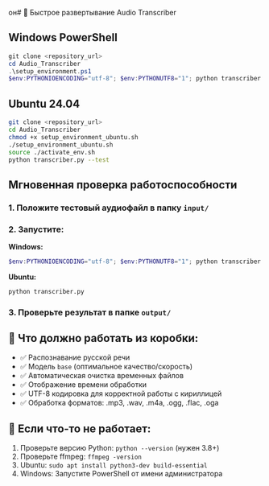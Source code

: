он# 🚀 Быстрое развертывание Audio Transcriber

## Windows PowerShell
```powershell
git clone <repository_url>
cd Audio_Transcriber
.\setup_environment.ps1
$env:PYTHONIOENCODING="utf-8"; $env:PYTHONUTF8="1"; python transcriber.py --test
```

## Ubuntu 24.04
```bash
git clone <repository_url>
cd Audio_Transcriber
chmod +x setup_environment_ubuntu.sh
./setup_environment_ubuntu.sh
source ./activate_env.sh
python transcriber.py --test
```

## Мгновенная проверка работоспособности

### 1. Положите тестовый аудиофайл в папку `input/`
### 2. Запустите:

**Windows:**
```powershell
$env:PYTHONIOENCODING="utf-8"; $env:PYTHONUTF8="1"; python transcriber.py
```

**Ubuntu:**
```bash
python transcriber.py
```

### 3. Проверьте результат в папке `output/`

## 🎯 Что должно работать из коробки:
- ✅ Распознавание русской речи
- ✅ Модель `base` (оптимальное качество/скорость)
- ✅ Автоматическая очистка временных файлов
- ✅ Отображение времени обработки
- ✅ UTF-8 кодировка для корректной работы с кириллицей
- ✅ Обработка форматов: .mp3, .wav, .m4a, .ogg, .flac, .oga

## 🔧 Если что-то не работает:
1. Проверьте версию Python: `python --version` (нужен 3.8+)
2. Проверьте ffmpeg: `ffmpeg -version`
3. Ubuntu: `sudo apt install python3-dev build-essential`
4. Windows: Запустите PowerShell от имени администратора
